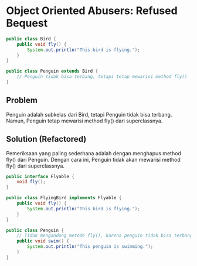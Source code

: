 # Object Oriented Abusers: Refused Bequest
```java
public class Bird {
    public void fly() {
        System.out.println("This bird is flying.");
    }
}

public class Penguin extends Bird {
    // Penguin tidak bisa terbang, tetapi tetap mewarisi method fly()
}
```

## Problem
Penguin adalah subkelas dari Bird, tetapi Penguin tidak bisa terbang. Namun, Penguin tetap mewarisi method fly() dari superclassnya.

## Solution (Refactored)
Pemeriksaan yang paling sederhana adalah dengan menghapus method fly() dari Penguin. Dengan cara ini, Penguin tidak akan mewarisi method fly() dari superclassnya.

```java
public interface Flyable {
    void fly();
}

public class FlyingBird implements Flyable {
    public void fly() {
        System.out.println("This bird is flying.");
    }
}

public class Penguin {
    // Tidak mengandung metode fly(), karena penguin tidak bisa terbang
    public void swim() {
        System.out.println("This penguin is swimming.");
    }
}
```